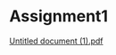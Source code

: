 # Assignment1
[Untitled document (1).pdf](https://github.com/AmanuelNBekele/Assignment1/files/12581860/Untitled.document.1.pdf)
